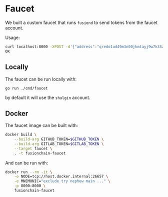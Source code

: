# Faucet

We built a custom faucet that runs `fusiond` to send tokens from the faucet
account.

Usage:

```sh
curl localhost:8000 -XPOST -d'{"address":"qredo1ud49m3n00jkmtayj9w7k35zka3fqcl4lqp2j03"}'
OK
```


## Locally

The faucet can be run locally with:

```sh
go run ./cmd/faucet 
```

by default it will use the `shulgin` account.


## Docker

The faucet image can be built with:

```sh
docker build \
    --build-arg GITHUB_TOKEN=$GITHUB_TOKEN \
    --build-arg GITLAB_TOKEN=$GITLAB_TOKEN \
    --target faucet \
    . -t fusionchain-faucet
```

And can be run with:

```sh
docker run --rm -it \
    -e NODE=tcp://host.docker.internal:26657 \
    -e MNEMONIC="exclude try nephew main ..." \
    -p 8000:8000 \
    fusionchain-faucet
```
